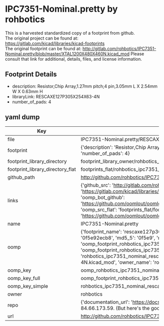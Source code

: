 # IPC7351-Nominal.pretty by rohbotics  
This is a harvested standardized copy of a footprint from github.  
The original project can be found at:  
https://gitlab.com/kicad/libraries/kicad-footprints  
The original footprint can be found at:
http://gitlab.com/rohbotics/IPC7351-Nominal.pretty/blob/master/XTAL1200X480X460N.kicad_mod
Please consult that link for additional, details, files, and license information.  
## Footprint Details
* description: Resistor,Chip Array,1.27mm pitch;4 pin,3.05mm L X 2.54mm W X 0.63mm H  
* libraryLink: RESCAXE127P305X254X63-4N  
* number_of_pads: 4  
## yaml dump  
| Key | Value |  
| --- | --- |  
| file | IPC7351-Nominal.pretty/RESCAXE127P305X254X63-4N.kicad_mod |  
| footprint | {'description': 'Resistor,Chip Array,1.27mm pitch;4 pin,3.05mm L X 2.54mm W X 0.63mm H', 'libraryLink': 'RESCAXE127P305X254X63-4N', 'number_of_pads': 4} |  
| footprint_library_directory | footprint_library_owner/rohbotics_IPC7351-Nominal.pretty |  
| footprint_library_directory_flat | footprints_flat/rohbotics_ipc7351_nominal_rescaxe127p305x254x63_4n/working |  
| github_path | http://github.com/rohbotics/IPC7351-Nominal.pretty/blob/master/RESCAXE127P305X254X63-4N.kicad_mod |  
| links | {'github_src': 'http://gitlab.com/rohbotics/IPC7351-Nominal.pretty/blob/master/XTAL1200X480X460N.kicad_mod', 'github_src_repo': 'https://gitlab.com/kicad/libraries/kicad-footprints', 'oomp_bot': 'footprints/rohbotics_ipc7351_nominal_rescaxe127p305x254x63_4n/working', 'oomp_bot_github': 'https://github.com/oomlout/oomlout_oomp_footprint_bot/tree/main/footprints/rohbotics_ipc7351_nominal_rescaxe127p305x254x63_4n/working', 'oomp_src_flat': 'footprints_flat/footprints_flat/rohbotics_ipc7351_nominal_rescaxe127p305x254x63_4n/working', 'oomp_src_flat_github': 'https://github.com/oomlout/oomlout_oomp_footprint_src/tree/main/footprints_flat/rohbotics_ipc7351_nominal_rescaxe127p305x254x63_4n/working'} |  
| name | IPC7351-Nominal.pretty |  
| oomp | {'footprint_name': 'rescaxe127p305x254x63_4n', 'library_name': 'ipc7351_nominal', 'md5': '0f5e92ecb85d6970ffd7dc6e80d98673', 'md5_10': '0f5e92ecb8', 'md5_5': '0f5e9', 'md5_6': '0f5e92', 'oomp_key': 'oomp_rohbotics_ipc7351_nominal_rescaxe127p305x254x63_4n', 'oomp_key_extra': 'oomp_footprint_rohbotics_ipc7351_nominal_rescaxe127p305x254x63_4n', 'oomp_key_full': 'oomp_footprint_rohbotics_ipc7351_nominal_rescaxe127p305x254x63_4n_0f5e92', 'oomp_key_simple': 'rohbotics_ipc7351_nominal_rescaxe127p305x254x63_4n', 'original_filename': 'IPC7351-Nominal.pretty/RESCAXE127P305X254X63-4N.kicad_mod', 'owner_name': 'rohbotics'} |  
| oomp_key | oomp_rohbotics_ipc7351_nominal_rescaxe127p305x254x63_4n |  
| oomp_key_full | oomp_footprint_rohbotics_ipc7351_nominal_rescaxe127p305x254x63_4n |  
| oomp_key_simple | rohbotics_ipc7351_nominal_rescaxe127p305x254x63_4n |  
| owner | rohbotics |  
| repo | {'documentation_url': 'https://docs.github.com/rest/overview/resources-in-the-rest-api#rate-limiting', 'message': "API rate limit exceeded for 84.66.173.59. (But here's the good news: Authenticated requests get a higher rate limit. Check out the documentation for more details.)"} |  
| url | http://github.com/rohbotics/IPC7351-Nominal.pretty |  

